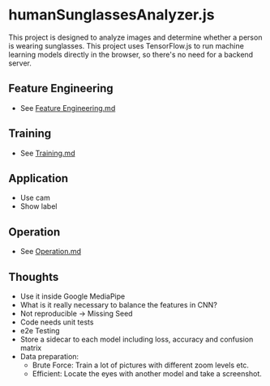 # humanSunglassesAnalyzer.js

This project is designed to analyze images and determine whether a person is wearing sunglasses. This project uses
TensorFlow.js to run machine learning models directly in the browser, so there's no need for a backend server.

## Feature Engineering

* See [Feature Engineering.md](feature-engineering%2FFeature%20Engineering.md)

## Training

* See [Training.md](training%2FTraining.md)

## Application

* Use cam
* Show label

## Operation

* See [Operation.md](Operation%2FOperation.md)

## Thoughts

* Use it inside Google MediaPipe
* What is it really necessary to balance the features in CNN?
* Not reproducible -> Missing Seed
* Code needs unit tests
* e2e Testing
* Store a sidecar to each model including loss, accuracy and confusion matrix
* Data preparation:
  * Brute Force: Train a lot of pictures with different zoom levels etc.
  * Efficient: Locate the eyes with another model and take a screenshot.
